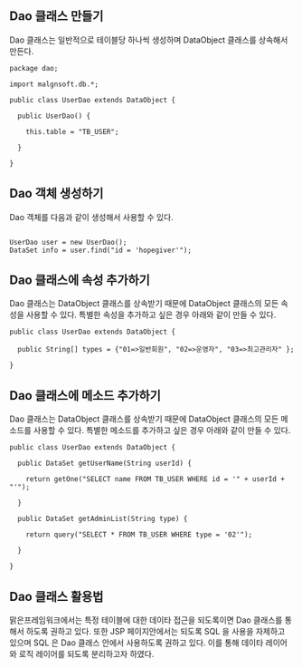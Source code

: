 ## Dao 클래스 만들기 ##
Dao 클래스는 일반적으로 테이블당 하나씩 생성하며 DataObject 클래스를 상속해서 만든다.
```
package dao;

import malgnsoft.db.*;

public class UserDao extends DataObject {

  public UserDao() {

    this.table = "TB_USER";

  }

}
```

## Dao 객체 생성하기 ##
Dao 객체를 다음과 같이 생성해서 사용할 수 있다.
```

UserDao user = new UserDao();
DataSet info = user.find("id = 'hopegiver'");

```

## Dao 클래스에 속성 추가하기 ##
Dao 클래스는 DataObject 클래스를 상속받기 때문에 DataObject 클래스의 모든 속성을 사용할 수 있다. 특별한 속성을 추가하고 싶은 경우 아래와 같이 만들 수 있다.
```
public class UserDao extends DataObject {

  public String[] types = {"01=>일반회원", "02=>운영자", "03=>최고관리자" };

}
```

## Dao 클래스에 메소드 추가하기 ##
Dao 클래스는 DataObject 클래스를 상속받기 때문에 DataObject 클래스의 모든 메소드를 사용할 수 있다. 특별한 메소드를 추가하고 싶은 경우 아래와 같이 만들 수 있다.
```
public class UserDao extends DataObject {

  public DataSet getUserName(String userId) {

    return getOne("SELECT name FROM TB_USER WHERE id = '" + userId + "'");

  }

  public DataSet getAdminList(String type) {

    return query("SELECT * FROM TB_USER WHERE type = '02'");

  }

}
```

## Dao 클래스 활용법 ##
맑은프레임워크에서는 특정 테이블에 대한 데이타 접근을 되도록이면 Dao 클래스를 통해서 하도록 권하고 있다. 또한 JSP 페이지안에서는 되도록 SQL 을 사용을 자제하고 있으며 SQL 은 Dao 클래스 안에서 사용하도록 권하고 있다. 이를 통해 데이타 레이어와 로직 레이어를 되도록 분리하고자 하였다.